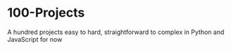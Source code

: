 # 100-Projects
A hundred projects easy to hard, straightforward to complex in Python and JavaScript for now
